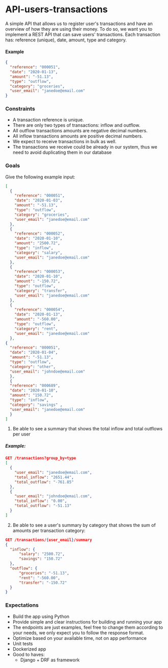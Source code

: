 # API-users-transactions

A simple API that allows us to register user's transactions and have an overview of how they are using their money. To do so, we want you to implement a REST API that can save users' transactions. Each transaction has: reference (unique), date, amount, type and category.

#### Example 

```json
{
  "reference": "000051",
  "date": "2020-01-13",
  "amount": "-51.13", 
  "type": "outflow",
  "category": "groceries", 
  "user_email": "janedoe@email.com"
}
```

### Constraints
  - A transaction reference is unique.
  - There are only two types of transactions: inflow and outflow.
  - All outflow transactions amounts are negative decimal numbers. 
  - All inflow transactions amounts are positive decimal numbers. 
  - We expect to receive transactions in bulk as well. 
  - The transactions we receive could be already in our system, thus we need to avoid duplicating them in our database
  
### Goals

Give the following example input:

```json
[
  {
    "reference": "000051",
    "date": "2020-01-03",
    "amount": "-51.13",
    "type": "outflow",
    "category": "groceries",
    "user_email": "janedoe@email.com"
  },
  {
    "reference": "000052",
    "date": "2020-01-10",
    "amount": "2500.72",
    "type": "inflow",
    "category": "salary",
    "user_email": "janedoe@email.com"
  },
  {
    "reference": "000053",
    "date": "2020-01-10",
    "amount": "-150.72",
    "type": "outflow",
    "category": "transfer",
    "user_email": "janedoe@email.com"
  },
  {
    "reference": "000054",
    "date": "2020-01-13",
    "amount": "-560.00",
    "type": "outflow",
    "category": "rent",
    "user_email": "janedoe@email.com"
  },
{
  "reference": "000051",
  "date": "2020-01-04",
  "amount": "-51.13",
  "type": "outflow",
  "category": "other",
  "user_email": "johndoe@email.com"
  },
  {
  "reference": "000689",
  "date": "2020-01-10",
  "amount": "150.72",
  "type": "inflow",
  "category": "savings" ,
  "user_email": "janedoe@email.com" 
  }
]
```
1. Be able to see a summary that shows the total inflow and total outflows per user

##### Example:

```json
GET /transactions?group_by=type
[ 
  { 
    "user_email": "janedoe@email.com",
    "total_inflow": "2651.44",
    "total_outflow": "-761.85" 
  },
  { 
    "user_email": "johndoe@email.com", 
    "total_inflow": "0.00", 
    "total_outflow": "-51.13"
  }
]
```


2.  Be able to see a user's summary by category that shows the sum of amounts per transaction category:

```json
GET /transactions/{user_email}/summary 
{ 
  "inflow": {
      "salary": "2500.72",
      "savings": "150.72"
  },
  "outflow": {
      "groceries": "-51.13", 
      "rent": "-560.00", 
      "transfer": "-150.72"
  }
}
```
### Expectations

- Build the app using Python 
- Provide simple and clear instructions for building and running your app
- The endpoints are just examples, feel free to change them according to your needs, we only expect you to follow the response format. 
- Optimize based on your available time, not on app performance 
- Unit tests 
- Dockerized app 
- Good to haves: 
    - Django + DRF as framework
